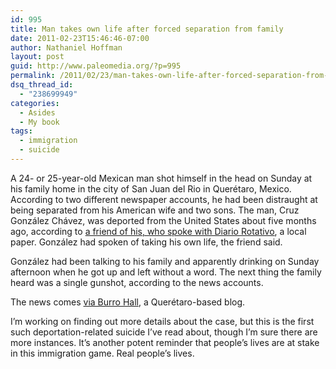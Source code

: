 ```yaml
---
id: 995
title: Man takes own life after forced separation from family
date: 2011-02-23T15:46:46-07:00
author: Nathaniel Hoffman
layout: post
guid: http://www.paleomedia.org/?p=995
permalink: /2011/02/23/man-takes-own-life-after-forced-separation-from-family/
dsq_thread_id:
  - "238699949"
categories:
  - Asides
  - My book
tags:
  - immigration
  - suicide
---
```

A 24- or 25-year-old Mexican man shot himself in the head on Sunday at his family home in the city of San Juan del Rio in Querétaro, Mexico. According to two different newspaper accounts, he had been distraught at being separated from his American wife and two sons. The man, Cruz González Chávez, was deported from the United States about five months ago, according to [a friend of his, who spoke with Diario Rotativo](http://rotativo.com.mx/sanjuanrio/joven-desesperado-se-pega-un-balazo-en-la-cabeza-en-sjr/52333/html/), a local paper. González had spoken of taking his own life, the friend said.

González had been talking to his family and apparently drinking on Sunday afternoon when he got up and left without a word. The next thing the family heard was a single gunshot, according to the news accounts. 

The news comes [via Burro Hall](http://burrohall.blogspot.com/2011/02/his-cross-to-bear.html), a Querétaro-based blog.

I&#8217;m working on finding out more details about the case, but this is the first such deportation-related suicide I&#8217;ve read about, though I&#8217;m sure there are more instances. It&#8217;s another potent reminder that people&#8217;s lives are at stake in this immigration game. Real people&#8217;s lives.